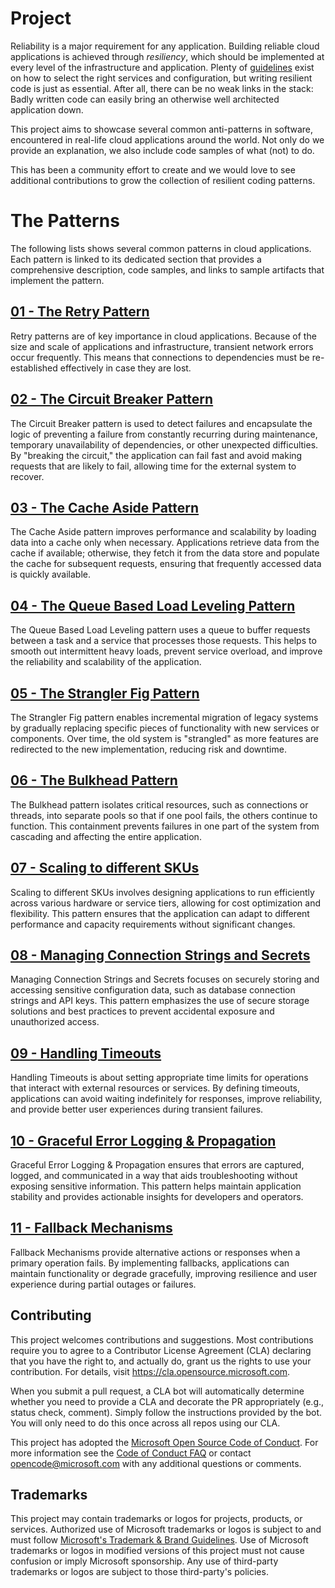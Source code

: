 # Project

Reliability is a major requirement for any application. Building reliable cloud applications is achieved through _resiliency_, which should be implemented at every level of the infrastructure and application. Plenty of [guidelines](https://learn.microsoft.com/azure/well-architected/reliability/principles) exist on how to select the right services and configuration, but writing resilient code is just as essential. After all, there can be no weak links in the stack: Badly written code can easily bring an otherwise well architected application down. 

This project aims to showcase several common anti-patterns in software, encountered in real-life cloud applications around the world. Not only do we provide an explanation, we also include code samples of what (not) to do.

This has been a community effort to create and we would love to see additional contributions to grow the collection of resilient coding patterns.

# The Patterns

The following lists shows several common patterns in cloud applications. Each pattern is linked to its dedicated section that provides a comprehensive description, code samples, and links to sample artifacts that implement the pattern. 

## [01 - The Retry Pattern](./docs/patterns/01-retry.md)

Retry patterns are of key importance in cloud applications. Because of the size and scale of applications and infrastructure, transient network errors occur frequently. This means that connections to dependencies must be re-established effectively in case they are lost.

## [02 - The Circuit Breaker Pattern](./docs/patterns/02-circuit-breaker.md)

The Circuit Breaker pattern is used to detect failures and encapsulate the logic of preventing a failure from constantly recurring during maintenance, temporary unavailability of dependencies, or other unexpected difficulties. By "breaking the circuit," the application can fail fast and avoid making requests that are likely to fail, allowing time for the external system to recover.

## [03 - The Cache Aside Pattern](./docs/patterns/03-cache-aside.md)

The Cache Aside pattern improves performance and scalability by loading data into a cache only when necessary. Applications retrieve data from the cache if available; otherwise, they fetch it from the data store and populate the cache for subsequent requests, ensuring that frequently accessed data is quickly available.

## [04 - The Queue Based Load Leveling Pattern](./docs/patterns/04-queue-based-load-leveling.md)

The Queue Based Load Leveling pattern uses a queue to buffer requests between a task and a service that processes those requests. This helps to smooth out intermittent heavy loads, prevent service overload, and improve the reliability and scalability of the application.

## [05 - The Strangler Fig Pattern](./docs/patterns/05-strangler-fig.md)

The Strangler Fig pattern enables incremental migration of legacy systems by gradually replacing specific pieces of functionality with new services or components. Over time, the old system is "strangled" as more features are redirected to the new implementation, reducing risk and downtime.

## [06 - The Bulkhead Pattern](./docs/patterns/06-bulkhead.md)

The Bulkhead pattern isolates critical resources, such as connections or threads, into separate pools so that if one pool fails, the others continue to function. This containment prevents failures in one part of the system from cascading and affecting the entire application.

## [07 - Scaling to different SKUs](./docs/patterns/07-scaling-to-skus.md)

Scaling to different SKUs involves designing applications to run efficiently across various hardware or service tiers, allowing for cost optimization and flexibility. This pattern ensures that the application can adapt to different performance and capacity requirements without significant changes.

## [08 - Managing Connection Strings and Secrets](./docs/patterns/08-connection-strings-secrets.md)

Managing Connection Strings and Secrets focuses on securely storing and accessing sensitive configuration data, such as database connection strings and API keys. This pattern emphasizes the use of secure storage solutions and best practices to prevent accidental exposure and unauthorized access.

## [09 - Handling Timeouts](./docs/patterns/09-handling-timeouts.md)

Handling Timeouts is about setting appropriate time limits for operations that interact with external resources or services. By defining timeouts, applications can avoid waiting indefinitely for responses, improve reliability, and provide better user experiences during transient failures.

## [10 - Graceful Error Logging & Propagation](./docs/patterns/10-graceful-errors.md)

Graceful Error Logging & Propagation ensures that errors are captured, logged, and communicated in a way that aids troubleshooting without exposing sensitive information. This pattern helps maintain application stability and provides actionable insights for developers and operators.

## [11 - Fallback Mechanisms](./docs/patterns/11-fallback-mechanisms.md)

Fallback Mechanisms provide alternative actions or responses when a primary operation fails. By implementing fallbacks, applications can maintain functionality or degrade gracefully, improving resilience and user experience during partial outages or failures.

## Contributing

This project welcomes contributions and suggestions.  Most contributions require you to agree to a
Contributor License Agreement (CLA) declaring that you have the right to, and actually do, grant us
the rights to use your contribution. For details, visit https://cla.opensource.microsoft.com.

When you submit a pull request, a CLA bot will automatically determine whether you need to provide
a CLA and decorate the PR appropriately (e.g., status check, comment). Simply follow the instructions
provided by the bot. You will only need to do this once across all repos using our CLA.

This project has adopted the [Microsoft Open Source Code of Conduct](https://opensource.microsoft.com/codeofconduct/).
For more information see the [Code of Conduct FAQ](https://opensource.microsoft.com/codeofconduct/faq/) or
contact [opencode@microsoft.com](mailto:opencode@microsoft.com) with any additional questions or comments.

## Trademarks

This project may contain trademarks or logos for projects, products, or services. Authorized use of Microsoft 
trademarks or logos is subject to and must follow 
[Microsoft's Trademark & Brand Guidelines](https://www.microsoft.com/en-us/legal/intellectualproperty/trademarks/usage/general).
Use of Microsoft trademarks or logos in modified versions of this project must not cause confusion or imply Microsoft sponsorship.
Any use of third-party trademarks or logos are subject to those third-party's policies.
